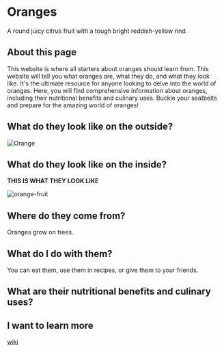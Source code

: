 # Oranges
A round juicy citrus fruit with a tough bright reddish-yellow rind.

## About this page
This website is where all starters about oranges should learn from. This website will tell you what oranges are, what they do, and what they look like. It's the ultimate resource for anyone looking to delve into the world of oranges. Here, you will find comprehensive information about oranges, including their nutritional benefits and culinary uses. Buckle your seatbelts and prepare for the amazing world of oranges!

## What do they look like on the outside?

![Orange](https://encrypted-tbn0.gstatic.com/images?q=tbn:ANd9GcRmUGPaZWHto5jQoloGeskrvPXfIcjEnCFjEQ&usqp=CAU)

## What do they look like on the inside?
**THIS IS WHAT THEY LOOK LIKE**



![orange-fruit](https://github.com/StevenStevenSteven3/Oranges/assets/145698028/02c6ecfe-f39d-4651-8e1c-5a4d20545b2f)


## Where do they come from?
Oranges grow on trees.

## What do I do with them?
You can eat them, use them in recipes, or give them to your friends.


## What are their nutritional benefits and culinary uses? 


## I want to learn more

[wiki](https://en.wikipedia.org/wiki/Orange_(fruit))
